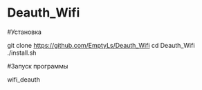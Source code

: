 # Deauth_Wifi

#Установка

git clone https://github.com/EmptyLs/Deauth_Wifi
cd Deauth_Wifi
./install.sh

#Запуск программы

wifi_deauth
